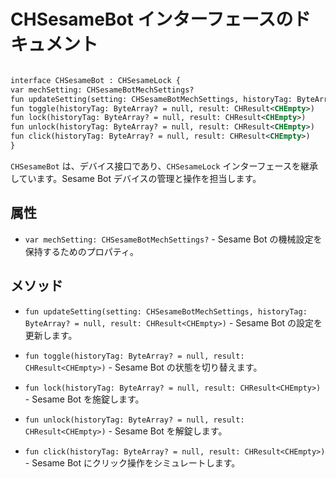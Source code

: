 # CHSesameBot インターフェースのドキュメント
```svg

interface CHSesameBot : CHSesameLock {
var mechSetting: CHSesameBotMechSettings?
fun updateSetting(setting: CHSesameBotMechSettings, historyTag: ByteArray? = null, result: CHResult<CHEmpty>)
fun toggle(historyTag: ByteArray? = null, result: CHResult<CHEmpty>)
fun lock(historyTag: ByteArray? = null, result: CHResult<CHEmpty>)
fun unlock(historyTag: ByteArray? = null, result: CHResult<CHEmpty>)
fun click(historyTag: ByteArray? = null, result: CHResult<CHEmpty>)
}
```
`CHSesameBot` は、デバイス接口であり、`CHSesameLock` インターフェースを継承しています。Sesame Bot デバイスの管理と操作を担当します。

## 属性

- `var mechSetting: CHSesameBotMechSettings?` - Sesame Bot の機械設定を保持するためのプロパティ。

## メソッド

- `fun updateSetting(setting: CHSesameBotMechSettings, historyTag: ByteArray? = null, result: CHResult<CHEmpty>)` - Sesame Bot の設定を更新します。

- `fun toggle(historyTag: ByteArray? = null, result: CHResult<CHEmpty>)` - Sesame Bot の状態を切り替えます。

- `fun lock(historyTag: ByteArray? = null, result: CHResult<CHEmpty>)` - Sesame Bot を施錠します。

- `fun unlock(historyTag: ByteArray? = null, result: CHResult<CHEmpty>)` - Sesame Bot を解錠します。

- `fun click(historyTag: ByteArray? = null, result: CHResult<CHEmpty>)` - Sesame Bot にクリック操作をシミュレートします。
